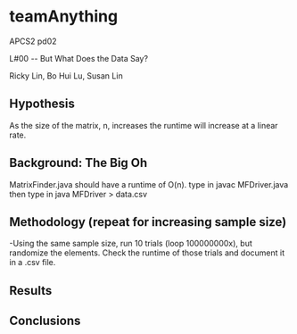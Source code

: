 # teamAnything #
APCS2 pd02

L#00 -- But What Does the Data Say?

Ricky Lin, Bo Hui Lu, Susan Lin

## Hypothesis ## 
As the size of the matrix, n, increases the runtime will increase at a linear rate.

## Background: The Big Oh ##
MatrixFinder.java should have a runtime of O(n).
type in javac MFDriver.java
then type in java MFDriver > data.csv

## Methodology (repeat for increasing sample size) ##
-Using the same sample size, run 10 trials (loop 100000000x), but randomize the elements. Check the runtime of those trials and document it in a .csv file.

## Results ## 

## Conclusions ##
